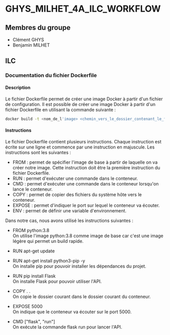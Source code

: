 # GHYS_MILHET_4A_ILC_WORKFLOW

## Membres du groupe
 - Clément GHYS
 - Benjamin MILHET
 
## ILC

### Documentation du fichier Dockerfile

#### Description

Le fichier Dockerfile permet de créer une image Docker à partir d'un fichier de configuration. Il est possible de créer une image Docker à partir d'un fichier Dockerfile en utilisant la commande suivante :

```bash
docker build -t <nom_de_l'image> <chemin_vers_le_dossier_contenant_le_fichier_Dockerfile>
```

#### Instructions

Le fichier Dockerfile contient plusieurs instructions. Chaque instruction est écrite sur une ligne et commence par une instruction en majuscule. Les instructions sont les suivantes :

- FROM : permet de spécifier l'image de base à partir de laquelle on va créer notre image. Cette instruction doit être la première instruction du fichier Dockerfile.
- RUN : permet d'exécuter une commande dans le conteneur.
- CMD : permet d'exécuter une commande dans le conteneur lorsqu'on lance le conteneur.
- COPY : permet de copier des fichiers du système hôte vers le conteneur.
- EXPOSE : permet d'indiquer le port sur lequel le conteneur va écouter.
- ENV : permet de définir une variable d'environnement.

Dans notre cas, nous avons utilisé les instructions suivantes :


- FROM python:3.8 <br/>
On utilise l'image python:3.8 comme image de base car c'est une image légère qui permet un build rapide.

- RUN apt-get update 
- RUN apt-get install python3-pip -y <br/>
On installe pip pour pouvoir installer les dépendances du projet.

- RUN pip install Flask <br/>
On installe Flask pour pouvoir utiliser l'API.

- COPY . . <br/>
On copie le dossier courant dans le dossier courant du conteneur.

- EXPOSE 5000 <br/>
On indique que le conteneur va écouter sur le port 5000.

- CMD ["flask", "run"] <br/>
On exécute la commande flask run pour lancer l'API.






